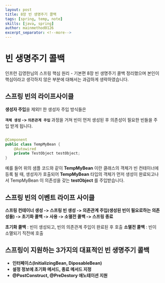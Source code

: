 ```yaml
---
layout: post
title: 8장 빈 생명주기 콜백
tags: [spring, temp, note]
skills: [java, spring]
author: mainmethod0126
excerpt_separator: <!--more-->
---
```


# 빈 생명주기 콜백

인프런 김영한님의 스프링 핵심 원리 - 기본편 8장 빈 생명주기 콜백 정리했으며 본인이 핵심이라고 생각하지 않은 부분에 대해서는 과감하게 생략하였습니다.
<!--more-->

## 스프링 빈의 라이프사이클

**생성자 주입**을 제외!! 한 생성자 주입 방식들은

**`객체 생성` -> `의존관계 주입`** 과정을 거쳐 빈이 먼저 생성된 후 의존성이 필요한 빈들을 주입 받게 됩니다.

```java

@Component
public class TempMyBean {
    @Autowired
    private TestObject testObject;
}
```

예를 들어 위의 샘플 코드와 같이 **TempMyBean** 이란 클래스의 객체가 빈 컨테이너에 등록 될 때, 생성자가 호출되어 **TempMyBean** 타입의 객체가 먼저 생성이 완료되고나서 TempMyBean 이 의존성을 갖는 **testObject** 를 주입받습니다.

## 스프링 빈의 이벤트 라이프 사이클

**스프링 컨테이너 생성 -> 스프링 빈 생성 -> 의존관계 주입(생성된 빈이 필요로하는 의존성들) -> 초기화 콜백 -> 사용 -> 소멸전 콜백 -> 스프링 종료**

**초기화 콜백** : 빈이 생성되고, 빈의 의존관계 주입이 완료된 후 호출
**소멸전 콜백** : 빈이 소멸되기 직전에 호출

## 스프링이 지원하는 3가지의 대표적인 빈 생명주기 콜백

- **인터페이스(InitializingBean, DiposableBean)**
- **설정 정보에 초기화 메서드, 종료 메서드 지정**
- **@PostConstruct, @PreDestory 애노테이션 지원**